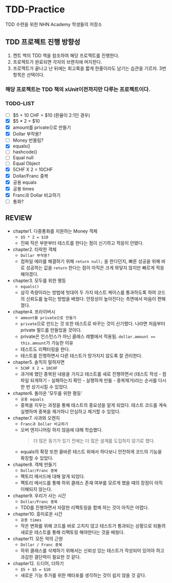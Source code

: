 # TDD-Practice
TDD 수련을 위한 NHN Academy 학생들의 저장소

## TDD 프로젝트 진행 방향성
1. 켄트 백의 TDD 책을 참조하여 해당 프로젝트를 진행한다.
2. 프로젝트가 완료되면 각자의 브랜치에 머지한다.
3. 프로젝트가 끝나고 난 뒤에는 회고록을 짧게 한줄이라도 남기는 습관을 기르자. 3번 항목은 선택이다.

### 해당 프로젝트는 TDD 책의 xUnit이전까지만 다루는 프로젝트이다.

### TODO-LIST
* [ ] $5 + 10 CHF = $10 (환율이 2:1인 경우)
* [X] $5 * 2 = $10
* [X] amount를 private으로 만들기
* [X] Dollar 부작용?
* [ ] Money 반올림?
* [X] equals()
* [ ] hashcode()
* [ ] Equal null
* [ ] Equal Object
* [X] 5CHF X 2 = 10CHF
* [X] Dollar/Franc 중복
* [X] 공용 equals
* [X] 공용 times
* [X] Franc과 Dollar 비교하기
* [ ] 통화?

## REVIEW
* chapter1. 다중통화를 지원하는 Money 객체
  * `$5 * 2 = $10`
  * 진짜 작은 부분부터 테스트를 한다는 점이 신기하고 적응이 안됐다.
* chapter2. 타락한 객체
  * `Dollar 부작용?`
  * 컴파일 에러를 해결하기 위해 `return null;` 을 한다던지, 빠른 성공을 위해 바로 성공하는 값을 `return` 한다는 점이 아직은 크게 와닿지 않지만 빠르게 적응해야겠다.
* chapter3. 모두를 위한 평등
  * `equals()`
  * 삼각 측량이라는 방법에 빗대어 두 가지 테스트 케이스를 통과하도록 하여 코드의 신뢰도를 높히는 방법을 배웠다. 안정성이 높아진다는 측면에서 마음이 편해졌다.
* chapter4. 프라이버시
  * `amount를 private으로 만들기`
  * `private`으로 만드는 것 또한 테스트로 바꾸는 것이 신기했다. 나라면 처음부터 private 필드를 만들었을 것이다.
  * private은 인스턴스가 아닌 클래스 레벨에서 적용됨. `dollar.amount == this.amount`가 가능한 이유
  * 테스트도 리팩터링을 한다.
  * 테스트를 진행하면서 다른 테스트가 망가지지 않도록 잘 관리한다.
* chapter5. 솔직히 말하자면
  * `5CHF X 2 = 10CHF` 
  * 과거에 했던 중복된 내용을 가지고 테스트를 새로 진행하면서 (테스트 작성 - 컴파일 되게하기 - 실패하는지 확인 - 실행하게 만듦 - 중복제거)라는 순서를 다시 한 번 상기시킬 수 있었다.
* chapter6. 돌아온 '모두를 위한 평등'
  * `공용 equals`
  * 중복을 지우는 과정을 통해 테스트의 중요성을 알게 되었다. 테스트 코드를 계속 실행하며 중복을 제거하니 안심하고 제거할 수 있었다.
* chapter7. 사과와 오렌지
  * `Franc과 Dollar 비교하기`
  * 오버 엔지니어링 하지 않음에 대해 학습했다.
    > 더 많은 동기가 있기 전에는 더 많은 설계를 도입하지 않기로 했다.
  * equals의 확장 또한 올바른 테스트 위에서 하다보니 안전하게 코드의 기능을 확장할 수 있었다.
* chapter8. 객체 만들기
  * `Dollar/Franc 중복`
  * 팩토리 메서드에 대해 알게 되었다.
  * 팩토리 메서드를 통해 하위 클래스 존재 여부를 모르게 했을 때의 장점이 아직 이해되지 않는다.
* chapter9. 우리가 사는 시간
  * `Dollar/Franc 중복`
  * TDD를 진행하면서 자잘한 리팩토링을 함께 하는 것이 아직은 어렵다.
* chapter10. 흥미로운 시간
  * `공용 times`
  * 작은 변화를 위해 코드를 바로 고치지 않고 테스트가 통과되는 상황으로 되돌려 새로운 테스트를 통해 리팩토링 해야한다는 것을 배웠다.
* chapter11. 모든 악의 근원
  * `Dollar / Franc 중복`
  * 하위 클래스를 삭제하기 위해서는 신뢰성 있는 테스트가 작성되어 있어야 하고 과감한 결단력이 필요한 것 같다.
* chapter12. 드디어, 더하기
  * `$5 + $5 = $10`
  * 새로운 기능 추가를 위한 메타포를 생각하는 것이 쉽지 않을 것 같다.